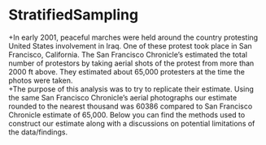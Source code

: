 # StratifiedSampling
  +In early 2001, peaceful marches were held around the country protesting United States involvement in Iraq. One of these protest took place in San Francisco, California. The San Francisco Chronicle’s estimated the total number of protestors by taking aerial shots of the protest from more than 2000 ft above. They estimated about 65,000 protesters at the time the photos were taken.  
  +The purpose of this analysis was to try to replicate their estimate. Using the same San Francisco Chronicle’s aerial photographs our estimate rounded to the nearest thousand was 60386 compared to San Francisco Chronicle estimate of 65,000. Below you can find the methods used to construct our estimate along with a
discussions on potential limitations of the data/findings.

